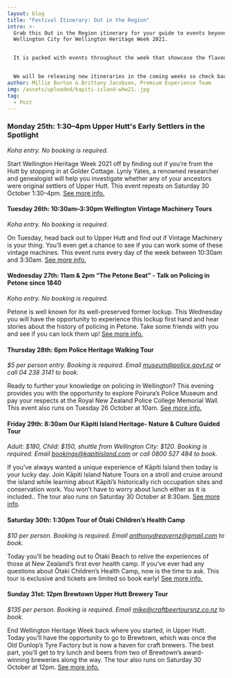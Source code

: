 ```yaml
---
layout: blog
title: "Festival Itinerary: Out in the Region"
intro: >-
  Grab this Out in the Region itinerary for your guide to events beyond
  Wellington City for Wellington Heritage Week 2021. 


  It is packed with events throughout the week that showcase the flavour of Lower Hutt, Upper Hutt, Porirua, and the Kāpiti Coast.  


  We will be releasing new itineraries in the coming weeks so check back in for new guides!
author: Millie Burton & Brittany Jacobsen, Premium Experience Team
img: /assets/uploaded/kapiti-island-whw21..jpg
tag:
  - Post
---
```

### Monday 25th: 1:30–4pm Upper Hutt's Early Settlers in the Spotlight

*Koha entry. No booking is required.* 

Start Wellington Heritage Week 2021 off by finding out if you’re from the Hutt by stopping in at Golder Cottage. Lynly Yates, a renowned researcher and genealogist will help you investigate whether any of your ancestors were original settlers of Upper Hutt. This event repeats on Saturday 30 October 1:30–4pm. [See more info.](https://wellingtonheritageweek.co.nz/event/upper-hutts-early-settlers-in-the-spotlight/)

#### Tuesday 26th: 10:30am–3:30pm Wellington Vintage Machinery Tours

*Koha entry. No booking is required.*

On Tuesday, head back out to Upper Hutt and find out if Vintage Machinery is your thing. You’ll even get a chance to see if you can work some of these vintage machines. This event runs every day of the week between 10:30am and 3:30am. [See more info.](https://wellingtonheritageweek.co.nz/event/wellington-vintage-machinery-tours/)

#### Wednesday 27th: 11am & 2pm “The Petone Beat” - Talk on Policing in Petone since 1840

*Koha entry. No booking is required.*

Petone is well known for its well-preserved former lockup. This Wednesday you will have the opportunity to experience this lockup first hand and hear stories about the history of policing in Petone. Take some friends with you and see if you can lock them up! [See more info.](https://wellingtonheritageweek.co.nz/event/the-petone-beat-talk-on-policing-in-petone-since-1840/)

#### Thursday 28th: 6pm Police Heritage Walking Tour

*$5 per person entry. Booking is required. Email museum@police.govt.nz or call 04 238 3141 to book.*

Ready to further your knowledge on policing in Wellington? This evening provides you with the opportunity to explore Poirura’s Police Museum and pay your respects at the Royal New Zealand Police College Memorial Wall. This event also runs on Tuesday 26 October at 10am. [See more info.](https://wellingtonheritageweek.co.nz/event/police-heritage-walking-tour/)

#### Friday 29th: 8:30am Our Kāpiti Island Heritage- Nature & Culture Guided Tour

*Adult: $180, Child: $150, shuttle from Wellington City: $120. Booking is required. Email bookings@kapitiisland.com or call 0800 527 484 to book.*

If you’ve always wanted a unique experience of Kāpiti Island then today is your lucky day. Join Kāpiti Island Nature Tours on a stroll and cruise around the island while learning about Kāpiti’s historically rich occupation sites and conservation work. You won’t have to worry about lunch either as it is included.. The tour also runs on Saturday 30 October at 8:30am. [See more info](https://wellingtonheritageweek.co.nz/event/our-kapiti-island-heritage/).

#### Saturday 30th: 1:30pm Tour of Ōtaki Children’s Health Camp

*$10 per person. Booking is required. Email anthonydreavernz@gmail.com to book.*

Today you’ll be heading out to Ōtaki Beach to relive the experiences of those at New Zealand’s first ever health camp. If you’ve ever had any questions about Ōtaki Children’s Health Camp, now is the time to ask. This tour is exclusive and tickets are limited so book early! [See more info.](https://wellingtonheritageweek.co.nz/event/a-tour-of-otaki-children-s-health-camp/)

#### Sunday 31st: 12pm Brewtown Upper Hutt Brewery Tour

*$135 per person. Booking is required. Email mike@craftbeertoursnz.co.nz to book.*

End Wellington Heritage Week back where you started, in Upper Hutt. Today you’ll have the opportunity to go to Brewtown, which was once the Old Dunlop’s Tyre Factory but is now a haven for craft brewers. The best part, you’ll get to try lunch and beers from two of Brewtown’s award-winning breweries along the way. The tour also runs on Saturday 30 October at 12pm. [See more info.](https://wellingtonheritageweek.co.nz/event/brewtown-upper-hutt-brewery-tour/)